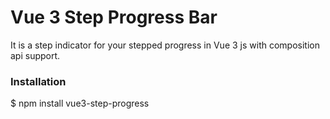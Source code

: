 # Vue 3 Step Progress Bar

It is a step indicator for your stepped progress in Vue 3 js with composition api support.

### Installation

$ npm install vue3-step-progress
